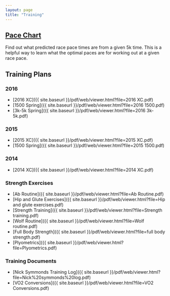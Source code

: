 ```yaml
---
layout: page
title: "Training"
---
```

## [Pace Chart]({{page.url}}/pace-chart)

Find out what predicted race pace times are from a given 5k time.
This is a helpful way to learn what the optimal paces are for working out at a given race pace.

## Training Plans

### 2016

 - [2016 XC]({{ site.baseurl }}/pdf/web/viewer.html?file=2016 XC.pdf)
 - [1500 Spring]({{ site.baseurl }}/pdf/web/viewer.html?file=2016 1500.pdf)
 - [3k-5k Spring]({{ site.baseurl }}/pdf/web/viewer.html?file=2016 3k-5k.pdf)

### 2015 

 - [2015 XC]({{ site.baseurl }}/pdf/web/viewer.html?file=2015 XC.pdf)
 - [1500 Spring]({{ site.baseurl }}/pdf/web/viewer.html?file=2015 1500.pdf)
 
### 2014 

 - [2014 XC]({{ site.baseurl }}/pdf/web/viewer.html?file=2014 XC.pdf)
 
### Strength Exercises 

 - [Ab Routine]({{ site.baseurl }}/pdf/web/viewer.html?file=Ab Routine.pdf)
 - [Hip and Glute Exercises]({{ site.baseurl }}/pdf/web/viewer.html?file=Hip and glute exercises.pdf)
 - [Strength Training]({{ site.baseurl }}/pdf/web/viewer.html?file=Strength training.pdf)
 - [Wolf Routine]({{ site.baseurl }}/pdf/web/viewer.html?file=Wolf routine.pdf)
 - [Full Body Strength]({{ site.baseurl }}/pdf/web/viewer.html?file=full body strength.pdf)
 - [Plyometrics]({{ site.baseurl }}/pdf/web/viewer.html?file=Plyometrics.pdf)

### Training Documents 

 - [Nick Symmonds Training Log]({{ site.baseurl }}/pdf/web/viewer.html?file=Nick%20symmonds%20log.pdf)
 - [VO2 Conversions]({{ site.baseurl }}/pdf/web/viewer.html?file=VO2 Conversions.pdf)


